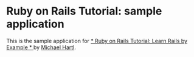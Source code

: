 # Ruby on Rails Tutorial: sample application
This is the sample application for
[
*
Ruby on Rails Tutorial: Learn Rails by Example
*
](http://railstutorial.org/)
by [Michael Hartl](http://michaelhartl.com/).